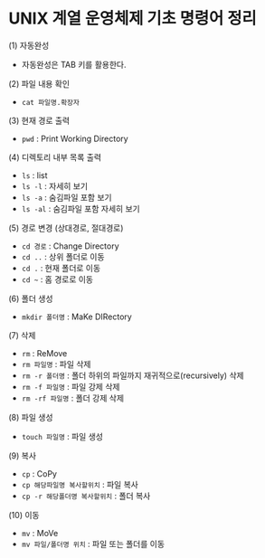 # UNIX 계열 운영체제 기초 명령어 정리

(1) 자동완성
- 자동완성은 TAB 키를 활용한다.

(2) 파일 내용 확인 
- `cat 파일명.확장자`

(3) 현재 경로 출력
- `pwd` : Print Working Directory

(4) 디렉토리 내부 목록 출력
- `ls` : list
- `ls -l` : 자세히 보기
- `ls -a` : 숨김파일 포함 보기
- `ls -al` : 숨김파일 포함 자세히 보기

(5) 경로 변경 (상대경로, 절대경로)
- `cd 경로` : Change Directory
- `cd ..` : 상위 폴더로 이동
- `cd .` : 현재 폴더로 이동
- `cd ~` : 홈 경로로 이동

(6) 폴더 생성
- `mkdir 폴더명` : MaKe DIRectory

(7) 삭제
- `rm` : ReMove
- `rm 파일명` : 파일 삭제
- `rm -r 폴더명` : 폴더 하위의 파일까지 재귀적으로(recursively) 삭제
- `rm -f 파일명` : 파일 강제 삭제
- `rm -rf 파일명` : 폴더 강제 삭제

(8) 파일 생성
- `touch 파일명` : 파일 생성

(9) 복사
- `cp` : CoPy
- `cp 해당파일명 복사할위치` : 파일 복사
- `cp -r 해당폴더명 복사할위치` : 폴더 복사

(10) 이동
- `mv` : MoVe
- `mv 파일/폴더명 위치` : 파일 또는 폴더를 이동